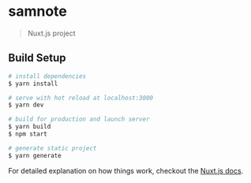 # samnote

> Nuxt.js project

## Build Setup

``` bash
# install dependencies
$ yarn install

# serve with hot reload at localhost:3000
$ yarn dev

# build for production and launch server
$ yarn build
$ npm start

# generate static project
$ yarn generate
```

For detailed explanation on how things work, checkout the [Nuxt.js docs](https://github.com/nuxt/nuxt.js).
